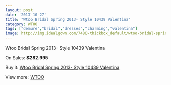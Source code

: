 ```yaml
---
layout: post
date: '2017-10-27'
title: "Wtoo Bridal Spring 2013- Style 10439 Valentina"
category: WTOO
tags: ["demure","bridal","dresses","charming","valentina"]
image: http://img.idealgown.com/7480-thickbox_default/wtoo-bridal-spring-2013-style-10439-valentina.jpg
---
```

Wtoo Bridal Spring 2013- Style 10439 Valentina

On Sales: **$282.995**
<a href="https://www.idealgown.com/en/wtoo/3164-wtoo-bridal-spring-2013-style-10439-valentina.html"><amp-img layout="responsive" width="600" height="600" src="//img.idealgown.com/7480-thickbox_default/wtoo-bridal-spring-2013-style-10439-valentina.jpg" alt="Wtoo Bridal Spring 2013- Style 10439 Valentina 0" /></a>
<a href="https://www.idealgown.com/en/wtoo/3164-wtoo-bridal-spring-2013-style-10439-valentina.html"><amp-img layout="responsive" width="600" height="600" src="//img.idealgown.com/7481-thickbox_default/wtoo-bridal-spring-2013-style-10439-valentina.jpg" alt="Wtoo Bridal Spring 2013- Style 10439 Valentina 1" /></a>

Buy it: [Wtoo Bridal Spring 2013- Style 10439 Valentina](https://www.idealgown.com/en/wtoo/3164-wtoo-bridal-spring-2013-style-10439-valentina.html "Wtoo Bridal Spring 2013- Style 10439 Valentina")

View more: [WTOO](https://www.idealgown.com/en/39-wtoo "WTOO")